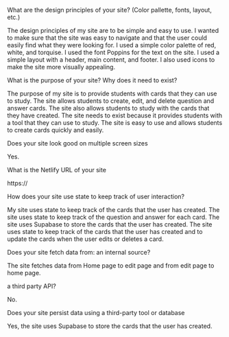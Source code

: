What are the design principles of your site? (Color pallette, fonts, layout, etc.)

The design principles of my site are to be simple and easy to use. I wanted to make sure that the site was easy to navigate and that the user could easily find what they were looking for. I used a simple color palette of red, white, and torquise. I used the font Poppins for the text on the site. I used a simple layout with a header, main content, and footer. I also used icons to make the site more visually appealing.

What is the purpose of your site? Why does it need to exist?

The purpose of my site is to provide students with cards that they can use to study. The site allows students to create, edit, and delete question and answer cards. The site also allows students to study with the cards that they have created. The site needs to exist because it provides students with a tool that they can use to study. The site is easy to use and allows students to create cards quickly and easily.

Does your site look good on multiple screen sizes

Yes.

What is the Netlify URL of your site

https://

How does your site use state to keep track of user interaction?

My site uses state to keep track of the cards that the user has created. The site uses state to keep track of the question and answer for each card. The site uses Supabase to store the cards that the user has created. The site uses state to keep track of the cards that the user has created and to update the cards when the user edits or deletes a card.

Does your site fetch data from: 
an internal source?

The site fetches data from Home page to edit page and from edit page to home page.

a third party API?

No.

Does your site persist data using a third-party tool or database

Yes, the site uses Supabase to store the cards that the user has created.









<!-- This is a [Next.js](https://nextjs.org/) project bootstrapped with [`create-next-app`](https://github.com/vercel/next.js/tree/canary/packages/create-next-app).

## Getting Started

First, run the development server:

```bash
npm run dev
# or
yarn dev
# or
pnpm dev
# or
bun dev
```

Open [http://localhost:3000](http://localhost:3000) with your browser to see the result.

You can start editing the page by modifying `app/page.tsx`. The page auto-updates as you edit the file.

This project uses [`next/font`](https://nextjs.org/docs/basic-features/font-optimization) to automatically optimize and load Inter, a custom Google Font.

## Learn More

To learn more about Next.js, take a look at the following resources:

- [Next.js Documentation](https://nextjs.org/docs) - learn about Next.js features and API.
- [Learn Next.js](https://nextjs.org/learn) - an interactive Next.js tutorial.

You can check out [the Next.js GitHub repository](https://github.com/vercel/next.js/) - your feedback and contributions are welcome!

## Deploy on Vercel

The easiest way to deploy your Next.js app is to use the [Vercel Platform](https://vercel.com/new?utm_medium=default-template&filter=next.js&utm_source=create-next-app&utm_campaign=create-next-app-readme) from the creators of Next.js.

Check out our [Next.js deployment documentation](https://nextjs.org/docs/deployment) for more details. -->
